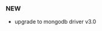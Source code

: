 ### NEW

- upgrade to mongodb driver v3.0

[//]: # (### IMPROVEMENTS)

[//]: # (### BREAKING CHANGES)